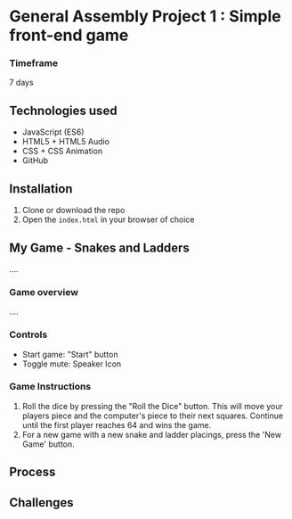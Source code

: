 # General Assembly Project 1 : Simple front-end game

### Timeframe
7 days

## Technologies used

* JavaScript (ES6)
* HTML5 + HTML5 Audio
* CSS + CSS Animation
* GitHub

## Installation

1. Clone or download the repo
1. Open the `index.html` in your browser of choice

## My Game - Snakes and Ladders

....

### Game overview

....

### Controls
- Start game: "Start" button
- Toggle mute: Speaker Icon

### Game Instructions
1. Roll the dice by pressing the "Roll the Dice" button. This will move your players piece and the computer's piece to their next squares. Continue until the first player reaches 64 and wins the game.
2. For a new game with a new snake and ladder placings, press the 'New Game' button.

## Process

## Challenges
